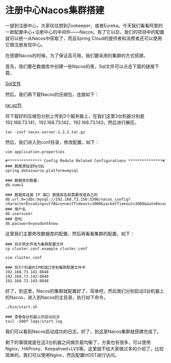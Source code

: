 # 注册中心Nacos集群搭建

一提到注册中心，大家往往想到Zookeeper、或者Eureka。今天我们看看阿里的一款配置中心+注册中心的中间件——Nacos。有了它以后，我们的项目中的配置就可以统一从Nacos中获取了，而且Spring Cloud的提供者和消费者还可以使用它做注册发现中心。

在搭建Nacos的时候，为了保证高可用，我们要采用的集群的方式搭建。

首先，我们要在数据库中创建一些Nacos的表，Sql文件可以点击下面的链接下载，

[Sql文件](https://github.com/alibaba/nacos/blob/master/distribution/conf/nacos-mysql.sql)

然后，我们再下载Nacos的压缩包，连接如下：

[tar.gz包](https://github.com/alibaba/nacos/releases/download/1.3.0/nacos-server-1.3.0.tar.gz)

将下载好的压缩包分别上传到3个服务器上，在我们这里3台机器分别是192.168.73.141，192.168.73.142，192.168.73.143，然后进行解压，

```shell
tar -zxvf nacos-server-1.3.2.tar.gz
```

然后，我们进入到conf目录，修改配置，如下：

```shell
vim application.properties

#*************** Config Module Related Configurations ***************#
### 数据源指定MySQL
spring.datasource.platform=mysql

### 数据库的数量:
db.num=1

### 数据库连接 IP 端口 数据库名称需要改成自己的
db.url.0=jdbc:mysql://192.168.73.150:3306/nacos_config?characterEncoding=utf8&connectTimeout=1000&socketTimeout=3000&autoReconnect=true&useUnicode=true&useSSL=false&serverTimezone=UTC
### 用户名
db.user=user
### 密码
db.password=youdontknow
```

这里我们主要修改数据库的配置，然后再看看集群的配置，如下：

```shell
### 将示例文件改为集群配置文件
cp cluster.conf.example cluster.conf

vim cluster.conf

### 将3个机器的IP和端口写到集群配置文件中
192.168.73.141:8848
192.168.73.142:8848
192.168.73.143:8848
```

好了，到这里，Nacos的集群就配置好了，简单吧，然后我们分别启动3台机器上的Nacos，进入到Nacos的主目录，执行如下命令，

```shell
./bin/start.sh

### 查看每台机器上的启动日志
tail -500f logs/start.log
```

我们可以看到Nacos启动成功的日志。好了，到这里Nacos集群就搭建完成了。

剩下的事情就是在这3台机器之间做负载均衡了，方案也有很多，可以使用Nginx、HAProxy、Keepalived+LVS等。这里就不给大家做过多的介绍了，比较简单的，我们可以使用Nginx，然后配置HOST进行访问。
